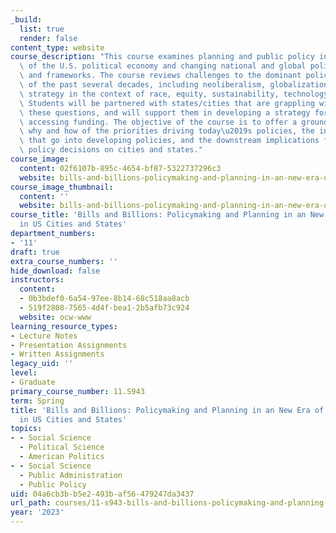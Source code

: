 ```yaml
---
_build:
  list: true
  render: false
content_type: website
course_description: "This course examines planning and public policy in the context\
  \ of the U.S. political economy and changing national and global policy priorities\
  \ and frameworks. The course reviews challenges to the dominant policy paradigms\
  \ of the past several decades, including neoliberalism, globalization, and industrial\
  \ strategy in the context of race, equity, sustainability, technology, and innovation.\
  \ Students will be partnered with states/cities that are grappling with some of\
  \ these questions, and will support them in developing a strategy for spending or\
  \ accessing funding. The objective of the course is to offer a grounding in the\
  \ why and how of the priorities driving today\u2019s policies, the inputs and processes\
  \ that go into developing policies, and the downstream implications for federal\
  \ policy decisions on cities and states."
course_image:
  content: 02f6107b-895c-4654-bf87-5322737296c3
  website: bills-and-billions-policymaking-and-planning-in-an-new-era-of-transformation-in-us-cities-and-states
course_image_thumbnail:
  content: ''
  website: bills-and-billions-policymaking-and-planning-in-an-new-era-of-transformation-in-us-cities-and-states
course_title: 'Bills and Billions: Policymaking and Planning in an New Era of Transformation
  in US Cities and States'
department_numbers:
- '11'
draft: true
extra_course_numbers: ''
hide_download: false
instructors:
  content:
  - 0b3bdef0-6a54-97ee-8b14-68c518aa8acb
  - 519f2808-7565-4d4f-bea1-2b5afb73c924
  website: ocw-www
learning_resource_types:
- Lecture Notes
- Presentation Assignments
- Written Assignments
legacy_uid: ''
level:
- Graduate
primary_course_number: 11.S943
term: Spring
title: 'Bills and Billions: Policymaking and Planning in an New Era of Transformation
  in US Cities and States'
topics:
- - Social Science
  - Political Science
  - American Politics
- - Social Science
  - Public Administration
  - Public Policy
uid: 04a6cb3b-b5e2-493b-af56-479247da3437
url_path: courses/11-s943-bills-and-billions-policymaking-and-planning-in-an-new-era-of-transformation-in-us-cities-and-states-spring-2023
year: '2023'
---
```

